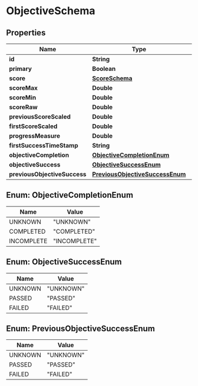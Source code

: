 
# ObjectiveSchema

## Properties
Name | Type | Description | Notes
------------ | ------------- | ------------- | -------------
**id** | **String** |  |  [optional]
**primary** | **Boolean** |  |  [optional]
**score** | [**ScoreSchema**](ScoreSchema.md) |  |  [optional]
**scoreMax** | **Double** |  |  [optional]
**scoreMin** | **Double** |  |  [optional]
**scoreRaw** | **Double** |  |  [optional]
**previousScoreScaled** | **Double** |  |  [optional]
**firstScoreScaled** | **Double** |  |  [optional]
**progressMeasure** | **Double** |  |  [optional]
**firstSuccessTimeStamp** | **String** |  |  [optional]
**objectiveCompletion** | [**ObjectiveCompletionEnum**](#ObjectiveCompletionEnum) |  |  [optional]
**objectiveSuccess** | [**ObjectiveSuccessEnum**](#ObjectiveSuccessEnum) |  |  [optional]
**previousObjectiveSuccess** | [**PreviousObjectiveSuccessEnum**](#PreviousObjectiveSuccessEnum) |  |  [optional]


<a name="ObjectiveCompletionEnum"></a>
## Enum: ObjectiveCompletionEnum
Name | Value
---- | -----
UNKNOWN | &quot;UNKNOWN&quot;
COMPLETED | &quot;COMPLETED&quot;
INCOMPLETE | &quot;INCOMPLETE&quot;


<a name="ObjectiveSuccessEnum"></a>
## Enum: ObjectiveSuccessEnum
Name | Value
---- | -----
UNKNOWN | &quot;UNKNOWN&quot;
PASSED | &quot;PASSED&quot;
FAILED | &quot;FAILED&quot;


<a name="PreviousObjectiveSuccessEnum"></a>
## Enum: PreviousObjectiveSuccessEnum
Name | Value
---- | -----
UNKNOWN | &quot;UNKNOWN&quot;
PASSED | &quot;PASSED&quot;
FAILED | &quot;FAILED&quot;



